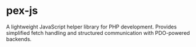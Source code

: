 # pex-js
A lightweight JavaScript helper library for PHP development. Provides simplified fetch handling and structured communication with PDO-powered backends.
